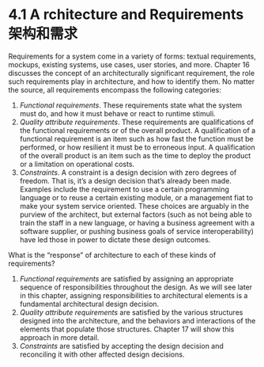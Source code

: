 4.1 A rchitecture and Requirements 架构和需求
===

Requirements for a system come in a variety of forms: textual requirements, mockups, existing systems, use cases, user stories, and more. Chapter 16 discusses the concept of an architecturally significant requirement, the role such requirements play in architecture, and how to identify them. No matter the source, all requirements encompass the following categories:

1. _Functional requirements_. These requirements state what the system must do, and how it must behave or react to runtime stimuli.
2. _Quality attribute requirements_. These requirements are qualifications of the functional requirements or of the overall product. A qualification of a functional requirement is an item such as how fast the function must be performed, or how resilient it must be to erroneous input. A qualification of the overall product is an item such as the time to deploy the product or a limitation on operational costs.
3. _Constraints_. A constraint is a design decision with zero degrees of freedom. That is, it’s a design decision that’s already been made. Examples include the requirement to use a certain programming language or to reuse a certain existing module, or a management fiat to make your system service oriented. These choices are arguably in the purview of the architect, but external factors (such as not being able to train the staff in a new language, or having a business agreement with a software supplier, or pushing business goals of service interoperability) have led those in power to dictate these design outcomes.

What is the “response” of architecture to each of these kinds of requirements?

1. _Functional requirements_ are satisfied by assigning an appropriate sequence of responsibilities throughout the design. As we will see later in this chapter, assigning responsibilities to architectural elements is a fundamental architectural design decision.
2. _Quality attribute requirements_ are satisfied by the various structures designed into the architecture, and the behaviors and interactions of the elements that populate those structures. Chapter 17 will show this approach in more detail.
3. _Constraints_ are satisfied by accepting the design decision and reconciling it with other affected design decisions.